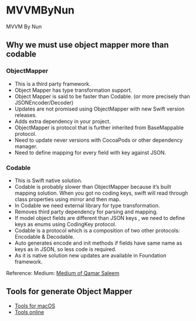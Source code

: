 # MVVMByNun
MVVM By Nun

## Why we must use object mapper more than codable
### ObjectMapper
- This is a third party framework.
- Object Mapper has type transformation support.
- Object Mapper is said to be faster than Codable. (or more precisely than JSONEncoder/Decoder)
- Updates are not promised using ObjectMapper with new Swift version releases.
- Adds extra dependency in your project.
- ObjectMapper is protocol that is further inherited from BaseMappable protocol.
- Need to update never versions with CocoaPods or other dependency manager.
- Need to define mapping for every field with key against JSON.
### Codable
- This is Swift native solution.
- Codable is probably slower than ObjectMapper because it’s built mapping solution. When you got no coding keys, swift will read through class properties using mirror and then map.
- In Codable we need external library for type transformation.
- Removes third party dependency for parsing and mapping.
- If model object fields are different than JSON keys , we need to define keys as enums using CodingKey protocol.
- Codable is a protocol which is a composition of two other protocols: Encodable & Decodable.
- Auto generates encode and init methods if fields have same name as keys as in JSON, so less code is required.
- As it is native solution new updates are available in Foundation framework.

Reference: Medium: [Medium of Qamar Saleem](https://medium.com/@qamar_37318/war-on-json-in-swift-object-mapper-vs-codable-e0598a64c746#:~:text=Codable%20is%20probably%20slower%20than,dependency%20for%20parsing%20and%20mapping.)
## Tools for generate Object Mapper
- [Tools for macOS](https://github.com/chanonly123/Json-Model-Generator)
- [Tools online](https://app.quicktype.io/)
